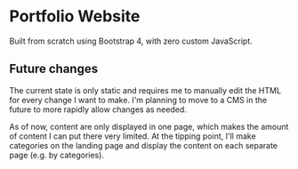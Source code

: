 # Portfolio Website
Built from scratch using Bootstrap 4, with zero custom JavaScript.

## Future changes
The current state is only static and requires me to manually edit the HTML for every change I want to make. I'm planning to move to a CMS in the future to more rapidly allow changes as needed.

As of now, content are only displayed in one page, which makes the amount of content I can put there very limited. At the tipping point, I'll make categories on the landing page and display the content on each separate page (e.g. by categories).
